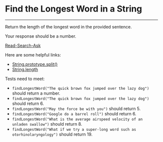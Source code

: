 # Find the Longest Word in a String

--------

Return the length of the longest word in the provided sentence.

Your response should be a number.

[Read-Search-Ask](https://forum.freecodecamp.org/t/how-to-get-help-when-you-are-stuck/19514)

Here are some helpful links:

* [String.prototype.split()](https://developer.mozilla.org/en-US/docs/Web/JavaScript/Reference/Global_Objects/String/split)
* [String.length](https://developer.mozilla.org/en-US/docs/Web/JavaScript/Reference/Global_Objects/String/length)

Tests need to meet:

* `findLongestWord("The quick brown fox jumped over the lazy dog")` should return a number.
* `findLongestWord("The quick brown fox jumped over the lazy dog")` should return 6.
* `findLongestWord("May the force be with you")` should return 5.
* `findLongestWord("Google do a barrel roll")` should return 6.
* `findLongestWord("What is the average airspeed velocity of an unladen swallow")` should return 8.
* `findLongestWord("What if we try a super-long word such as otorhinolaryngology")` should return 19.
